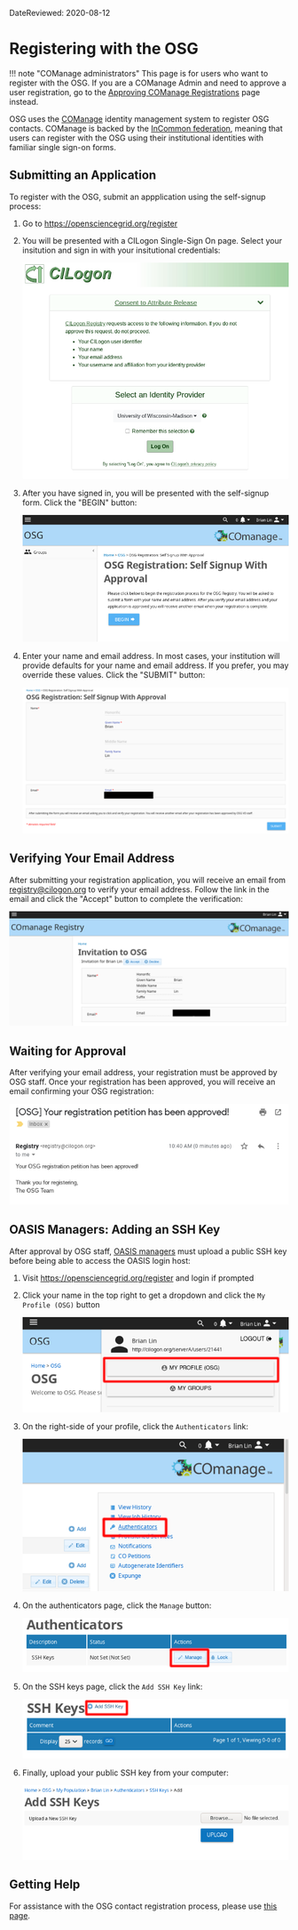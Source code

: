 DateReviewed: 2020-08-12

Registering with the OSG
========================

!!! note "COManage administrators"
    This page is for users who want to register with the OSG.
    If you are a COManage Admin and need to approve a user registration,
    go to the [Approving COManage Registrations](/policy/comanage-instructions-admin) page instead.

OSG uses the [COManage](https://www.internet2.edu/products-services/trust-identity/comanage/) identity management system
to register OSG contacts.
COManage is backed by the [InCommon federation](https://www.incommon.org/federation/), meaning that users can register
with the OSG using their institutional identities with familiar single sign-on forms.

Submitting an Application
-------------------------

To register with the OSG, submit an appplication using the self-signup process:

1.  Go to <https://opensciencegrid.org/register>

1.  You will be presented with a CILogon Single-Sign On page.
    Select your insitution and sign in with your insitutional credentials:

    ![comanage-sso](/img/comanage/comanage-sso.png)

1.  After you have signed in, you will be presented with the self-signup form.
    Click the "BEGIN" button:

    ![comanage-landing-page](/img/comanage/comanage-landing-page.png)

1.  Enter your name and email address.
    In most cases, your institution will provide defaults for your name and email address.
    If you prefer, you may override these values.
    Click the "SUBMIT" button:

    ![comanage-enrollment-form](/img/comanage/comanage-enrollment-form.png)

Verifying Your Email Address
----------------------------

After submitting your registration application, you will receive an email from <registry@cilogon.org> to verify your email
address.
Follow the link in the email and click the "Accept" button to complete the verification:

![comanage-verify-email](/img/comanage/comanage-email-verification-form.png)

Waiting for Approval
--------------------

After verifying your email address, your registration must be approved by OSG staff.
Once your registration has been approved, you will receive an email confirming your OSG registration:

![comanage-verified-email](/img/comanage/comanage-verified-email.png)

OASIS Managers: Adding an SSH Key
---------------------------------

After approval by OSG staff, [OASIS managers](https://opensciencegrid.org/docs/data/update-oasis/) must upload a public
SSH key before being able to access the OASIS login host:

1.  Visit <https://opensciencegrid.org/register> and login if prompted

1.  Click your name in the top right to get a dropdown and click the `My Profile (OSG)` button

    ![COManage profile dropdown](../img/comanage/ssh-homepage-dropdown.png)

1.  On the right-side of your profile, click the `Authenticators` link:

    ![COManage user profile](../img/comanage/ssh-edit-profile.png)

1.  On the authenticators page, click the `Manage` button:

    ![COManage authenticators](../img/comanage/ssh-authenticator-select.png)

1.  On the SSH keys page, click the `Add SSH Key` link:

    ![COManage SSH keys](../img/comanage/ssh-key-list.png)

1.  Finally, upload your public SSH key from your computer:

    ![COManage upload SSH key](../img/comanage/ssh-add-key.png)

Getting Help
------------

For assistance with the OSG contact registration process, please use
[this page](https://opensciencegrid.org/docs/common/help/).
